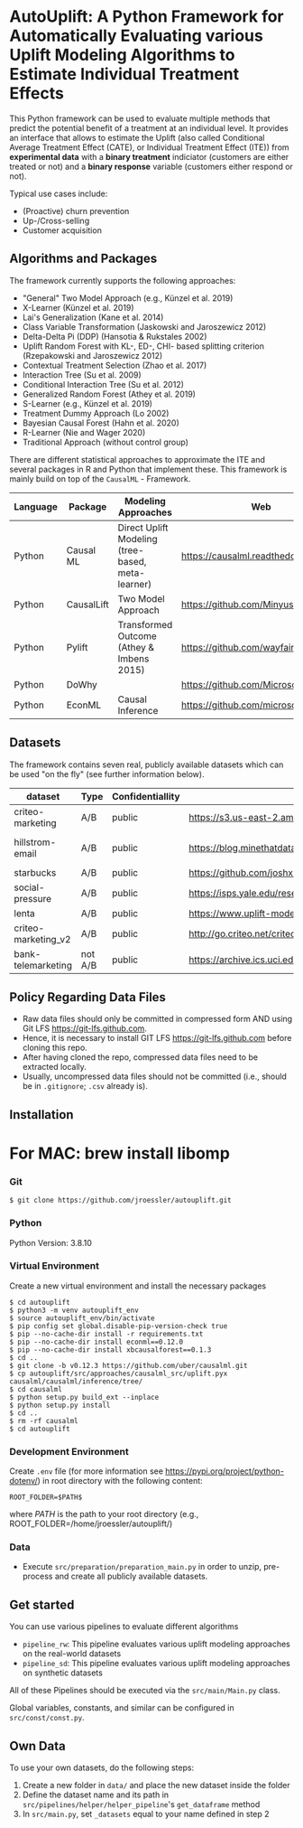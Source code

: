 # AutoUplift: A Python Framework for Automatically Evaluating various Uplift Modeling Algorithms to Estimate Individual Treatment Effects

This Python framework can be used to evaluate multiple methods that predict the potential benefit of a treatment at an individual level. It
provides an interface that allows to estimate the Uplift (also called Conditional Average Treatment Effect (CATE), or Individual Treatment
Effect (ITE)) from **experimental data** with a **binary treatment** indiciator (customers are either treated or not) and a **binary response**
variable (customers either respond or not).

Typical use cases include:

* (Proactive) churn prevention
* Up-/Cross-selling
* Customer acquisition

## Algorithms and Packages

The framework currently supports the following approaches:

* "General" Two Model Approach (e.g., Künzel et al. 2019)
* X-Learner (Künzel et al. 2019)
* Lai's Generalization (Kane et al. 2014)
* Class Variable Transformation (Jaskowski and Jaroszewicz 2012)
* Delta-Delta Pi (DDP) (Hansotia & Rukstales 2002)
* Uplift Random Forest with KL-, ED-, CHI- based splitting criterion (Rzepakowski and Jaroszewicz 2012)
* Contextual Treatment Selection (Zhao et al. 2017)
* Interaction Tree (Su et al. 2009)
* Conditional Interaction Tree (Su et al. 2012)
* Generalized Random Forest (Athey et al. 2019)
* S-Learner (e.g., Künzel et al. 2019)
* Treatment Dummy Approach (Lo 2002)
* Bayesian Causal Forest (Hahn et al. 2020)
* R-Learner (Nie and Wager 2020)
* Traditional Approach (without control group)

There are different statistical approaches to approximate the ITE and several packages in R and Python that implement these. This framework
is mainly build on top of the `CausalML` - Framework.

| Language | Package    | Modeling Approaches                               | Web                                  |
|----------|------------|---------------------------------------------------|--------------------------------------|
| Python   | Causal ML  | Direct Uplift Modeling (tree-based, meta-learner) | https://causalml.readthedocs.io      |
| Python   | CausalLift | Two Model Approach                                | https://github.com/Minyus/causallift |
| Python   | Pylift     | Transformed Outcome (Athey & Imbens 2015)         | https://github.com/wayfair/pylift    |
| Python   | DoWhy      |                                                   | https://github.com/Microsoft/dowhy   |
| Python   | EconML     | Causal Inference                                  | https://github.com/microsoft/EconML  |

## Datasets

The framework contains seven real, publicly available datasets which can be used "on the fly" (see further information below).

| dataset             | Type    | Confidentiallity | Source                                                                                           | Treatment                       | Outcome                          |
|---------------------|---------|------------------|--------------------------------------------------------------------------------------------------|---------------------------------|----------------------------------|
| criteo-marketing    | A/B     | public           | https://s3.us-east-2.amazonaws.com/criteo-uplift-dataset/criteo-uplift.csv.gz                    | `treatment`                     | `conversion`                     |
| hillstrom-email     | A/B     | public           | https://blog.minethatdata.com/2008/03/minethatdata-e-mail-analytics-and-data.html                | `segment`                       | `spend`, `conversion` or `visit` |
| starbucks           | A/B     | public           | https://github.com/joshxinjie/Data_Scientist_Nanodegree/tree/master/starbucks_portfolio_exercise | `Promotion`                     | `Purchase`                       |
| social-pressure     | A/B     | public           | https://isps.yale.edu/research/data/d001                                                         | `treatment` _(neighbors)_       | `voted`                          |
| lenta               | A/B     | public           | https://www.uplift-modeling.com/en/latest/api/datasets/fetch_lenta.html                          | `group`                         | `response_att`                   |
| criteo-marketing_v2 | A/B     | public           | http://go.criteo.net/criteo-research-uplift-v2.1.csv.gz                                          | `treatment`                     | `conversion`                     |
| bank-telemarketing  | not A/B | public           | https://archive.ics.uci.edu/ml/datasets/bank+marketing                                           | `contact`, `contact`*`poutcome` | `y`                              |


## Policy Regarding Data Files

 * Raw data files should only be committed in compressed form AND using Git LFS https://git-lfs.github.com.
 * Hence, it is necessary to install GIT LFS https://git-lfs.github.com before cloning this repo.
 * After having cloned the repo, compressed data files need to be extracted locally.
 * Usually, uncompressed data files should not be committed (i.e., should be in `.gitignore`; `.csv` already is).
 
## Installation

# For MAC: brew install libomp
 
### Git
 
 ```
$ git clone https://github.com/jroessler/autouplift.git
```

### Python
Python Version: 3.8.10

### Virtual Environment
Create a new virtual environment and install the necessary packages
```
$ cd autouplift
$ python3 -m venv autouplift_env
$ source autouplift_env/bin/activate
$ pip config set global.disable-pip-version-check true
$ pip --no-cache-dir install -r requirements.txt 
$ pip --no-cache-dir install econml==0.12.0
$ pip --no-cache-dir install xbcausalforest==0.1.3
$ cd ..
$ git clone -b v0.12.3 https://github.com/uber/causalml.git
$ cp autouplift/src/approaches/causalml_src/uplift.pyx causalml/causalml/inference/tree/
$ cd causalml
$ python setup.py build_ext --inplace
$ python setup.py install
$ cd ..
$ rm -rf causalml
$ cd autouplift
```
### Development Environment
Create `.env` file (for more information see https://pypi.org/project/python-dotenv/) in root directory with the following content: 
```
ROOT_FOLDER=$PATH$
```
where $PATH$ is the path to your root directory (e.g., ROOT_FOLDER=/home/jroessler/autouplift/)

### Data
* Execute `src/preparation/preparation_main.py` in order to unzip, pre-process and create all publicly available datasets.

## Get started

You can use various pipelines to evaluate different algorithms

* `pipeline_rw`: This pipeline evaluates various uplift modeling approaches on the real-world datasets<br>
* `pipeline_sd`: This pipeline evaluates various uplift modeling approaches on synthetic datasets<br>

All of these Pipelines should be executed via the `src/main/Main.py` class.

Global variables, constants, and similar can be configured in  `src/const/const.py`.

## Own Data

To use your own datasets, do the following steps:
1. Create a new folder in `data/` and place the new dataset inside the folder
2. Define the dataset name and its path in `src/pipelines/helper/helper_pipeline`'s `get_dataframe` method
3. In `src/main.py`, set `_datasets` equal to your name defined in step 2